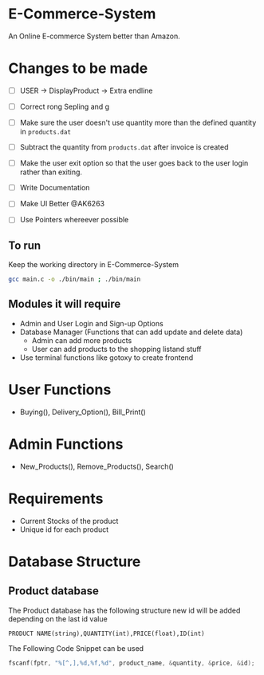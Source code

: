# E-Commerce-System
An Online E-commerce System better than Amazon.

# Changes to be made

- [ ] USER -> DisplayProduct -> Extra endline
- [ ] Correct rong Sepling and g
- [ ] Make sure the user doesn't use quantity more than the defined quantity in `products.dat`
- [ ] Subtract the quantity from `products.dat` after invoice is created
- [ ] Make the user exit option so that the user goes back to the user login rather than exiting.
- [ ] Write Documentation
- [ ] Make UI Better @AK6263
- [ ] Use Pointers whereever possible



## To run

Keep the working directory in E-Commerce-System
``` bash
gcc main.c -o ./bin/main ; ./bin/main
```
## Modules it will require

- Admin and User Login and Sign-up Options
- Database Manager (Functions that can add update and delete data)
    - Admin can add more products
    - User can add products to the shopping listand stuff
- Use terminal functions like gotoxy to create frontend


# User Functions

- Buying(), Delivery_Option(), Bill_Print()

# Admin Functions

- New_Products(), Remove_Products(), Search()

# Requirements

- Current Stocks of the product 
- Unique id for each product

# Database Structure

## Product database

The Product database has the following structure new id will be added depending on the last id value
```
PRODUCT NAME(string),QUANTITY(int),PRICE(float),ID(int)
```
The Following Code Snippet can be used 
``` c
fscanf(fptr, "%[^,],%d,%f,%d", product_name, &quantity, &price, &id);
```

